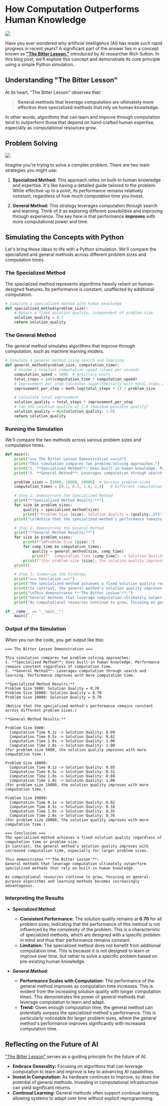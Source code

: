 # How Computation Outperforms Human Knowledge

![](https://ginimachine.com/wp-content/uploads/2021/09/Computer-Vs-Human-Which-One-is-Best-for-Risk-Managementpng.png)

Have you ever wondered why artificial intelligence (AI) has made such rapid progress in recent years? A significant part of the answer lies in a concept known as **["The Bitter Lesson,"](http://www.incompleteideas.net/IncIdeas/BitterLesson.html)** introduced by AI researcher Rich Sutton. In this blog post, we'll explore this concept and demonstrate its core principle using a simple Python simulation.

## Understanding "The Bitter Lesson"

At its heart, "The Bitter Lesson" observes that:

> **General methods that leverage computation are ultimately more effective than specialized methods that rely on human knowledge.**

In other words, algorithms that can learn and improve through computation tend to outperform those that depend on hand-crafted human expertise, especially as computational resources grow.

## Problem Solving
![](https://keoughp.wordpress.com/wp-content/uploads/2010/05/flowchart.jpg)

Imagine you're trying to solve a complex problem. There are two main strategies you might use:

1. **Specialized Method:** This approach relies on built-in human knowledge and expertise. It's like having a detailed guide tailored to the problem. While effective up to a point, its performance remains relatively constant, regardless of how much computation time you invest.

2. **General Method:** This strategy leverages computation through search and learning. Think of it as exploring different possibilities and improving through experience. The key here is that performance **improves** with more computational power and time.

## Simulating the Concepts with Python

Let's bring these ideas to life with a Python simulation. We'll compare the specialized and general methods across different problem sizes and computation times.

### The Specialized Method

The specialized method represents algorithms heavily reliant on human-designed features. Its performance is constant, unaffected by additional computation.

```python
# Simulate a specialized method with human knowledge
def specialized_method(problem_size):
    # Return a fixed solution quality, independent of problem size
    solution_quality = 0.7
    return solution_quality
```

### The General Method

The general method simulates algorithms that improve through computation, such as machine learning models.

```python
# Simulate a general method using search and learning
def general_method(problem_size, computation_time):
    # Assume a constant computation speed (steps per second)
    computation_speed = 1000  # Arbitrary units
    total_steps = int(computation_time * computation_speed)
    # Improvement per step increases logarithmically with total steps and decreases with larger problem sizes
    improvement_per_step = math.log(total_steps + 1) / problem_size

    # Calculate total improvement
    solution_quality = total_steps * improvement_per_step
    # Cap the solution quality at 1.0 (maximum possible quality)
    solution_quality = min(solution_quality, 1.0)
    return solution_quality
```

### Running the Simulation

We'll compare the two methods across various problem sizes and computation times.

```python
def main():
    print("=== The Bitter Lesson Demonstration ===\n")
    print("This simulation compares two problem-solving approaches:")
    print("1. **Specialized Method**: Uses built-in human knowledge. Performance remains constant regardless of computation time.")
    print("2. **General Method**: Leverages computation through search and learning. Performance improves with more computation time.\n")

    problem_sizes = [5000, 10000, 20000]  # Various problem sizes
    computation_times = [0.1, 0.5, 1.0, 2.0]   # Different computation times

    # Step 1: Demonstrate the Specialized Method
    print("**Specialized Method Results:**")
    for size in problem_sizes:
        quality = specialized_method(size)
        print(f"Problem Size {size}: Solution Quality = {quality:.2f}")
    print("\n(Notice that the specialized method's performance remains constant across different problem sizes.)\n")

    # Step 2: Demonstrate the General Method
    print("**General Method Results:**")
    for size in problem_sizes:
        print(f"\nProblem Size {size}:")
        for comp_time in computation_times:
            quality = general_method(size, comp_time)
            print(f"  Computation Time {comp_time}s -> Solution Quality: {quality:.2f}")
        print(f"(For problem size {size}, the solution quality improves with more computation time.)")
    print()

    # Step 3: Summarize the Findings
    print("=== Conclusion ===")
    print("The specialized method achieves a fixed solution quality regardless of computation time or problem size.")
    print("In contrast, the general method's solution quality improves with increased computation time, especially for larger problem sizes.")
    print("\nThis demonstrates **'The Bitter Lesson'**:")
    print("General methods that leverage computation ultimately outperform specialized methods that rely on built-in human knowledge.\n")
    print("As computational resources continue to grow, focusing on general-purpose algorithms and learning methods becomes increasingly advantageous.")

if __name__ == "__main__":
    main()
```

### Output of the Simulation

When you run the code, you get output like this:

```
=== The Bitter Lesson Demonstration ===

This simulation compares two problem-solving approaches:
1. **Specialized Method**: Uses built-in human knowledge. Performance remains constant regardless of computation time.
2. **General Method**: Leverages computation through search and learning. Performance improves with more computation time.

**Specialized Method Results:**
Problem Size 5000: Solution Quality = 0.70
Problem Size 10000: Solution Quality = 0.70
Problem Size 20000: Solution Quality = 0.70

(Notice that the specialized method's performance remains constant across different problem sizes.)

**General Method Results:**

Problem Size 5000:
  Computation Time 0.1s -> Solution Quality: 0.09
  Computation Time 0.5s -> Solution Quality: 0.62
  Computation Time 1.0s -> Solution Quality: 1.00
  Computation Time 2.0s -> Solution Quality: 1.00
(For problem size 5000, the solution quality improves with more computation time.)

Problem Size 10000:
  Computation Time 0.1s -> Solution Quality: 0.05
  Computation Time 0.5s -> Solution Quality: 0.31
  Computation Time 1.0s -> Solution Quality: 0.69
  Computation Time 2.0s -> Solution Quality: 1.00
(For problem size 10000, the solution quality improves with more computation time.)

Problem Size 20000:
  Computation Time 0.1s -> Solution Quality: 0.02
  Computation Time 0.5s -> Solution Quality: 0.16
  Computation Time 1.0s -> Solution Quality: 0.35
  Computation Time 2.0s -> Solution Quality: 0.76
(For problem size 20000, the solution quality improves with more computation time.)

=== Conclusion ===
The specialized method achieves a fixed solution quality regardless of computation time or problem size.
In contrast, the general method's solution quality improves with increased computation time, especially for larger problem sizes.

This demonstrates **'The Bitter Lesson'**:
General methods that leverage computation ultimately outperform specialized methods that rely on built-in human knowledge.

As computational resources continue to grow, focusing on general-purpose algorithms and learning methods becomes increasingly advantageous.
```

### Interpreting the Results

- **Specialized Method:**
  - **Consistent Performance:** The solution quality remains at **0.70** for all problem sizes, indicating that the performance of this method is not influenced by the complexity of the problem. This is a characteristic of specialized methods, which are designed with a specific problem in mind and thus their performance remains constant.
  - **Limitation:** The specialized method does not benefit from additional computation time. This is because it is not designed to learn or improve over time, but rather to solve a specific problem based on pre-existing human knowledge.
 
- **General Method:**
  - **Performance Scales with Computation:** The performance of the general method improves as computation time increases. This is evident from the increasing solution quality with longer computation times. This demonstrates the power of general methods that leverage computation to learn and adapt.
  - **Trend:** Given enough computation time, the general method can potentially surpass the specialized method's performance. This is particularly noticeable for larger problem sizes, where the general method's performance improves significantly with increased computation time.

  
## Reflecting on the Future of AI

["The Bitter Lesson" ](http://www.incompleteideas.net/IncIdeas/BitterLesson.html)serves as a guiding principle for the future of AI:

- **Embrace Generality:** Focusing on algorithms that can leverage computation to learn and improve is key to advancing AI capabilities.
- **Invest in Computation:** As hardware continues to improve, so does the potential of general methods. Investing in computational infrastructure can yield significant returns.
- **Continual Learning:** General methods often support continual learning, allowing systems to adapt over time without explicit reprogramming.
